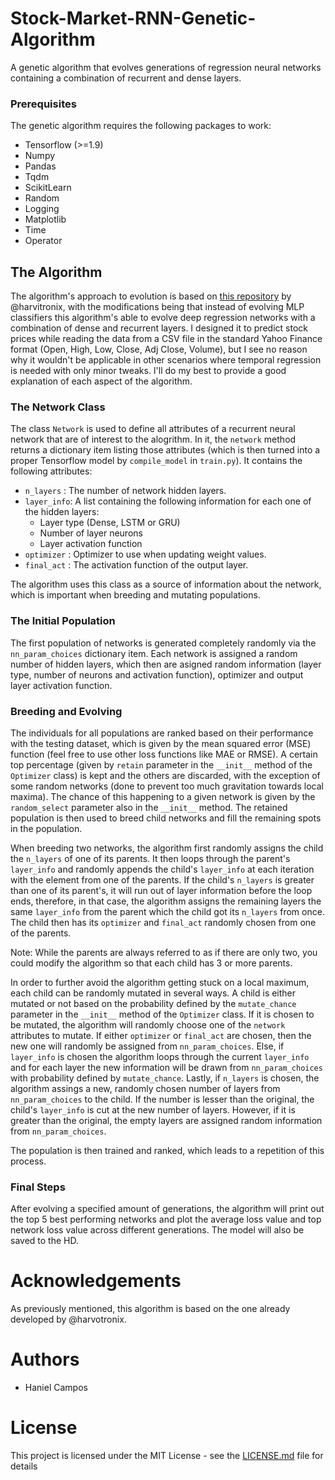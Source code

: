 # Stock-Market-RNN-Genetic-Algorithm
A genetic algorithm that evolves generations of regression neural networks containing a combination of recurrent and dense layers. 

### Prerequisites
The genetic algorithm requires the following packages to work:

- Tensorflow (>=1.9)
- Numpy 
- Pandas 
- Tqdm
- ScikitLearn
- Random 
- Logging
- Matplotlib
- Time 
- Operator

## The Algorithm
The algorithm's approach to evolution is based on [this repository](https://github.com/harvitronix/neural-network-genetic-algorithm) by @harvitronix, with the modifications being that instead of evolving MLP classifiers this algorithm's able to evolve deep regression networks with a combination of dense and recurrent layers. I designed it to predict stock prices while reading the data from a CSV file in the standard Yahoo Finance format (Open, High, Low, Close, Adj Close, Volume), but I see no reason why it wouldn't be applicable in other scenarios where temporal regression is needed with only minor tweaks. I'll do my best to provide a good explanation of each aspect of the algorithm.

### The Network Class 
The class `Network` is used to define all attributes of a recurrent neural network that are of interest to the alogrithm. In it, the `network` method returns a dictionary item listing those attributes (which is then turned into a proper Tensorflow model by `compile_model` in `train.py`). It contains the following attributes: 

- `n_layers`  : The number of network hidden layers.
- `layer_info`: A list containing the following information for each one of the hidden layers:
  - Layer type (Dense, LSTM or GRU)
  - Number of layer neurons
  - Layer activation function
- `optimizer` : Optimizer to use when updating weight values.
- `final_act`  : The activation function of the output layer.

The algorithm uses this class as a source of information about the network, which is important when breeding and mutating populations.

### The Initial Population
The first population of networks is generated completely randomly via the `nn_param_choices` dictionary item. Each network is assigned a random number of hidden layers, which then are asigned random information (layer type, number of neurons and activation function), optimizer and output layer activation function. 

### Breeding and Evolving 
The individuals for all populations are ranked based on their performance with the testing dataset, which is given by the mean squared error (MSE) function (feel free to use other loss functions like MAE or RMSE). A certain top percentage (given by `retain` parameter in the `__init__` method of the `Optimizer` class) is kept and the others are discarded, with the exception of some random networks (done to prevent too much gravitation towards local maxima). The chance of this happening to a given network is given by the `random_select` parameter also in the `__init__` method. The retained population is then used to breed child networks and fill the remaining spots in the population.

When breeding two networks, the algorithm first randomly assigns the child the `n_layers` of one of its parents. It then loops through the parent's `layer_info` and randomly appends the child's `layer_info` at each iteration with the element from one of the parents. If the child's `n_layers` is greater than one of its parent's, it will run out of layer information before the loop ends, therefore, in that case, the algorithm assigns the remaining layers the same `layer_info` from the parent which the child got its `n_layers` from once. The child then has its `optimizer` and `final_act` randomly chosen from one of the parents.

Note: While the parents are always referred to as if there are only two, you could modify the algorithm so that each child has 3 or more parents.

In order to further avoid the algorithm getting stuck on a local maximum, each child can be randomly mutated in several ways. A child is either mutated or not based on the probability defined by the `mutate_chance` parameter in the `__init__` method of the `Optimizer` class. If it is chosen to be mutated, the algorithm will randomly choose one of the `network` attributes to mutate. If either `optimizer` or `final_act` are chosen, then the new one will randomly be assigned from `nn_param_choices`. Else, if `layer_info` is chosen the algorithm loops through the current `layer_info` and for each layer the new information will be drawn from `nn_param_choices` with probability defined by `mutate_chance`. Lastly, if `n_layers` is chosen, the algorithm assings a new, randomly chosen number of layers from `nn_param_choices` to the child. If the number is lesser than the original, the child's `layer_info` is cut at the new number of layers. However, if it is greater than the original, the empty layers are assigned random information from `nn_param_choices`.

The population is then trained and ranked, which leads to a repetition of this process.

### Final Steps
After evolving a specified amount of generations, the algorithm will print out the top 5 best performing networks and plot the average loss value and top network loss value across different generations. The model will also be saved to the HD.

# Acknowledgements
As previously mentioned, this algorithm is based on the one already developed by @harvotronix.

# Authors
- Haniel Campos 

# License 
This project is licensed under the MIT License - see the [LICENSE.md](docs/README.md) file for details
